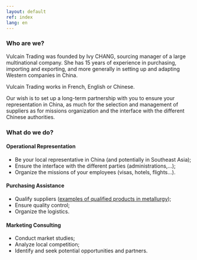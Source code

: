 ```yaml
---
layout: default
ref: index
lang: en
---
```


### Who are we?

Vulcain Trading was founded by Ivy CHANG, sourcing manager of a large multinational company. She has 15 years of experience in purchasing, importing and exporting, and more generally in setting up and adapting Western companies in China.

Vulcain Trading works in French, English or Chinese.

Our wish is to set up a long-term partnership with you to ensure your representation in China, as much for the selection and management of suppliers as for missions organization and the interface with the different Chinese authorities.

### What do we do?

#### Operational Representation

- Be your local representative in China (and potentially in Southeast Asia);
- Ensure the interface with the different parties (administrations,...);
- Organize the missions of your employees (visas, hotels, flights...).

#### Purchasing Assistance

- Qualify suppliers ([examples of qualified products in metallurgy](catalog_en.html));
- Ensure quality control;
- Organize the logistics.

#### Marketing Consulting 

- Conduct market studies;
- Analyze local competition;
- Identify and seek potential opportunities and partners.
